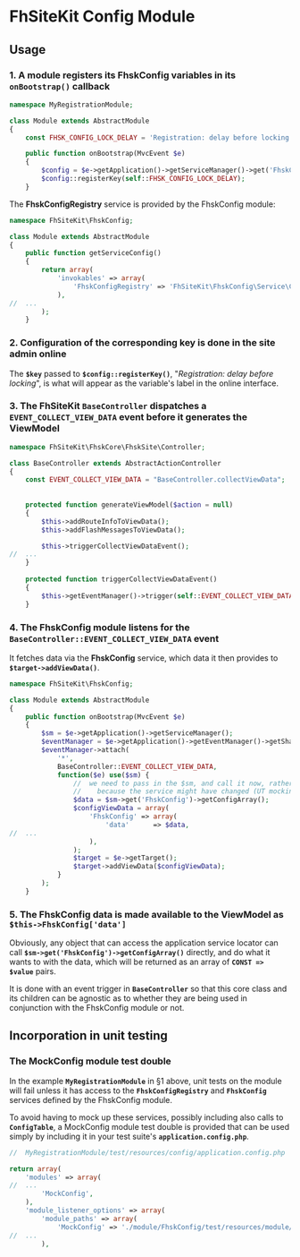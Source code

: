 FhSiteKit Config Module
===

Usage
------------------------------


### 1.  A module registers its FhskConfig variables in its `onBootstrap()` callback

```php
namespace MyRegistrationModule;

class Module extends AbstractModule
{
    const FHSK_CONFIG_LOCK_DELAY = 'Registration: delay before locking';

    public function onBootstrap(MvcEvent $e)
    {
        $config = $e->getApplication()->getServiceManager()->get('FhskConfigRegistry');
        $config::registerKey(self::FHSK_CONFIG_LOCK_DELAY);
    }
```

The **FhskConfigRegistry** service is provided by the FhskConfig module:

```php
namespace FhSiteKit\FhskConfig;

class Module extends AbstractModule
{
    public function getServiceConfig()
    {
        return array(
            'invokables' => array(
                'FhskConfigRegistry' => 'FhSiteKit\FhskConfig\Service\Config',
            ),
//  ...
        );
    }
```


### 2.  Configuration of the corresponding key is done in the site admin online

The <strong>`$key`</strong> passed to **`$config::registerKey()`**, "*Registration: delay before locking*", 
is what will appear as the variable's label in the online interface.


### 3.  The FhSiteKit `BaseController` dispatches a `EVENT_COLLECT_VIEW_DATA` event before it generates the ViewModel

```php
namespace FhSiteKit\FhskCore\FhskSite\Controller;

class BaseController extends AbstractActionController
{
    const EVENT_COLLECT_VIEW_DATA = "BaseController.collectViewData";
    
 
    protected function generateViewModel($action = null)
    {
        $this->addRouteInfoToViewData();
        $this->addFlashMessagesToViewData();

        $this->triggerCollectViewDataEvent();
//  ...
    }
    
    protected function triggerCollectViewDataEvent()
    {
        $this->getEventManager()->trigger(self::EVENT_COLLECT_VIEW_DATA, $this);
    }
```


### 4.  The FhskConfig module listens for the `BaseController::EVENT_COLLECT_VIEW_DATA` event 

It fetches data via the <strong>FhskConfig</strong> service, which data it then provides to **`$target->addViewData()`**.

```php
namespace FhSiteKit\FhskConfig;

class Module extends AbstractModule
{
    public function onBootstrap(MvcEvent $e)
    {
        $sm = $e->getApplication()->getServiceManager();
        $eventManager = $e->getApplication()->getEventManager()->getSharedManager();
        $eventManager->attach(
            '*',
            BaseController::EVENT_COLLECT_VIEW_DATA,
            function($e) use($sm) {
                //  we need to pass in the $sm, and call it now, rather than passing in the FhskConfig service
                //    because the service might have changed (UT mocking...) since bootstrap time
                $data = $sm->get('FhskConfig')->getConfigArray();
                $configViewData = array(
                    'FhskConfig' => array(
                        'data'      => $data,
//  ...
                    ),
                );
                $target = $e->getTarget();
                $target->addViewData($configViewData);
            }
        );
    }
```

### 5.  The FhskConfig data is made available to the ViewModel as `$this->FhskConfig['data']`

Obviously, any object that can access the application service locator can call <strong>`$sm->get('FhskConfig')->getConfigArray()`</strong> directly, 
and do what it wants to with the data, which will be returned as an array of **`CONST => $value`** pairs.

It is done with an event trigger in **`BaseController`** so that this core class and its children 
can be agnostic as to whether they are being used in conjunction with the FhskConfig module or not.


Incorporation in unit testing
------------------------------

###  The MockConfig module test double

In the example <strong>`MyRegistrationModule`</strong> in §1 above, unit tests on the module will fail unless it has access to the 
<strong>`FhskConfigRegistry`</strong> and **`FhskConfig`** services defined by the FhskConfig module.

To avoid having to mock up these services, possibly including also calls to <strong>`ConfigTable`</strong>, 
a MockConfig module test double is provided that can be used simply by including it in your
test suite's **`application.config.php`**.

```php
//  MyRegistrationModule/test/resources/config/application.config.php

return array(
    'modules' => array(
//  ...
        'MockConfig',
    ),
    'module_listener_options' => array(
        'module_paths' => array(
            'MockConfig' => './module/FhskConfig/test/resources/module/MockConfig',
//  ...
        ),
```

